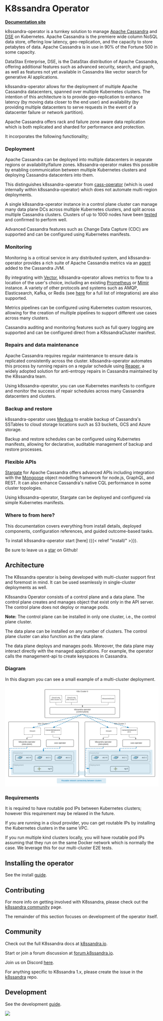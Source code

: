 # K8ssandra Operator

**[Documentation site](https://docs.k8ssandra.io/)**

k8ssandra-operator is a turnkey solution to manage [Apache Cassandra](https://cassandra.apache.org/_/index.html) and [DSE](https://www.datastax.com/products/datastax-enterprise) on Kubernetes. Apache Cassandra is the premiere wide column NoSQL data store, offering low latency, geo-replication, and the capacity to store petabytes of data. Apache Cassandra is in use in 90% of the Fortune 500 in some capacity. 

DataStax Enterprise, DSE, is the DataStax distribution of Apache Cassandra, offering additional features such as advanced security, search, and graph, as well as features not yet available in Cassandra like vector search for generative AI applications.

k8ssandra-operator allows for the deployment of multiple Apache Cassandra datacenters, spanned over multiple Kubernetes clusters. The intention of this architecture is to provide geo-replication to enhance latency (by moving data closer to the end user) and availability (by providing multiple datacenters to serve requests in the event of a datacenter failure or network partition).

Apache Cassandra offers rack and failure zone aware data replication which is both replicated and sharded for performance and protection. 

It incorporates the following functionality;

### Deployment

Apache Cassandra can be deployed into multiple datacenters in separate regions or availability/failure zones. k8ssandra-operator makes this possible by enabling communication between multiple Kubernetes clusters and deploying Cassandra datacenters into them.

This distinguishes k8ssandra-operator from [cass-operator](https://github.com/k8ssandra/cass-operator) (which is used internally within k8ssandra-operator) which does not automate multi-region deployments.

A single k8ssandra-operator instance in a control plane cluster can manage many data plane DCs across multiple Kubernetes clusters, and split across multiple Cassandra clusters. Clusters of up to 1000 nodes have been [tested](https://dok.community/blog/1000-node-cassandra-cluster-on-amazons-eks/) and confirmed to perform well.

Advanced Cassandra features such as Change Data Capture (CDC) are supported and can be configured using Kubernetes manifests.

### Monitoring

Monitoring is a critical service in any distributed system, and k8ssandra-operator provides a rich suite of Apache Cassandra metrics via an [agent](https://github.com/k8ssandra/management-api-for-apache-cassandra) added to the Cassandra JVM. 

By integrating with [Vector](https://vector.dev/), k8ssandra-operator allows metrics to flow to a location of the user's choice, including an existing [Prometheus](https://prometheus.io/) or [Mimir](https://grafana.com/oss/mimir/) instance. A variety of other protocols and systems such as AMQP, Elasticsearch, Kafka, or Redis (see [here](https://vector.dev/docs/reference/configuration/sinks/) for a full list of integrations) are also supported.

Metrics pipelines can be configured using Kubernetes custom resources, allowing for the creation of multiple pipelines to support different use cases across many clusters.

Cassandra auditing and monitoring features such as full query logging are supported and can be configured direct from a K8ssandraCluster manifest.

### Repairs and data maintenance

Apache Cassandra requires regular maintenance to ensure data is replicated consistently across the cluster. k8ssandra-operator automates this process by running repairs on a regular schedule using [Reaper](https://cassandra-reaper.io/), a widely adopted solution for anti-entropy repairs in Cassandra maintained by the K8ssandra team.

Using k8ssandra-operator, you can use Kubernetes manifests to configure and monitor the success of repair schedules across many Cassandra datacenters and clusters.

### Backup and restore

k8ssandra-operator uses [Medusa](https://github.com/thelastpickle/cassandra-medusa) to enable backup of Cassandra's SSTables to cloud storage locations such as S3 buckets, GCS and Azure storage.

Backup and restore schedules can be configured using Kubernetes manifests, allowing for declarative, auditable management of backup and restore processes.

### Flexible APIs

[Stargate](https://stargate.io/) for Apache Cassandra offers advanced APIs including integration with the [Mongoose](https://mongoosejs.com/) object modelling framework for node.js, GraphQL, and REST. It can also enhance Cassandra's native CQL performance in some cluster topologies.

Using k8ssandra-operator, Stargate can be deployed and configured via simple Kubernetes manifests.

### Where to from here?

This documentation covers everything from install details, deployed components, configuration references, and guided outcome-based tasks. 

To install k8ssandra-operator start [here] ({{< relref "install/" >}}).

Be sure to leave us a <a class="github-button" href="https://github.com/k8ssandra/k8ssandra" data-icon="octicon-star" aria-label="Star k8ssandra/k8ssandra on GitHub">star</a> on Github!

## Architecture
The K8ssandra operator is being developed with multi-cluster support first and foremost in mind. It can be used seamlessly in single-cluster deployments as well.

K8ssandra Operator consists of a control plane and a data plane.
The control plane creates and manages object that exist only in the API server. The control plane does not deploy or manage pods. 

**Note:** The control plane can be installed in only one cluster, i.e., the control plane cluster. 

The data plane can be installed on any number of clusters. The control plane cluster can also function as the data plane.

The data plane deploys and manages pods. Moreover, the data plane may interact directly with the managed applications. For example, the operator calls the management-api to create keyspaces in Cassandra.

### Diagram

In this diagram you can see a small example of a multi-cluster deployment.

![](docs/static/images/k8ssandra-cluster-architecture.png)

### Requirements
It is required to have routable pod IPs between Kubernetes clusters; however this requirement may be relaxed in the future.

If you are running in a cloud provider, you can get routable IPs by installing the Kubernetes clusters in the same VPC.

If you run multiple kind clusters locally, you will have routable pod IPs assuming that they run on the same Docker network which is normally the case. We leverage this for our multi-cluster E2E tests.


<!--
This section needs to be moved elsewhere, probably a dedicated page of its own.

## Connecting to remote clusters
The control plane needs to establish client connections to remote cluster where the data plane runs. Credentials are provided via a [kubeconfig](https://kubernetes.io/docs/tasks/access-application-cluster/configure-access-multiple-clusters/) file that is stored in a Secret. That secret is then referenced via a `ClientConfig` custom resource.

A kubeconfig entry for a cluster hosted by a cloud provider with include an auth token for authenticated with the cloud provider. That token expires. If you use one of these kubeconfigs be aware that the operator will not be able to access the remote cluster once that token expires. For this reason it is recommended that you use the [create-clientconfig.sh](https://github.com/k8ssandra/k8ssandra-operator/blob/main/scripts/create-clientconfig.sh) script for configuring a connection to the remote cluster. This script is discussed in more detail in a later section.
-->

## Installing the operator
See the install [guide](https://docs.k8ssandra.io/install/).


## Contributing
For more info on getting involved with K8ssandra, please check out the [k8ssandra community](https://k8ssandra.io/community/) page.

The remainder of this section focuses on development of the operator itself.


## Community
Check out the full K8ssandra docs at [k8ssandra.io](https://k8ssandra.io/).

Start or join a forum discussion at [forum.k8ssandra.io](https://forum.k8ssandra.io/).

Join us on Discord [here](https://discord.gg/YewpWTYP0).

For anything specific to K8ssandra 1.x, please create the issue in the [k8ssandra](https://github.com/k8ssandra/k8ssandra) repo. 

## Development
See the development [guide](docs/development/README.md).

<img referrerpolicy="no-referrer-when-downgrade" src="https://static.scarf.sh/a.png?x-pxid=af8bf51c-d84e-43bf-875d-0c8f3b5169b9" />

